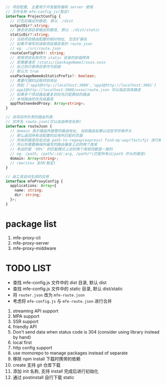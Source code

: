 ```typescript
// 项目配置, 主要用于开发服务器和 server 使用
// 文件名称 mfe-config.js(暂定)
interface ProjectConfig {
  // 打包后输出的路径, 默认 ./dist
  outputDir?:string;
  // 静态资源目录输出的路径, 默认 ./dist/static
  staticDir?:string;
  // 当前项目路由配置的相对地址, 包含扩展名
  // 如果不填写则读取项目根目录的 route.json
  // eg. ./src/route.json
  routeConfigPath?: string;
  // 使用项目名称作为 static 目录的前缀修饰
  // 即需要请求 /static/[packageName]/xxxx.xxxx
  // 反之则只使用目录作为前缀
  // 默认为 true
  usePackageNameAsStaticPrefix?: boolean;
  // 需要代理的远程项目地址
  // 例如 ['app1@http://localhost:3000','app2@http://localhost:3001']
  // app1@http://localhost:3000/xxxx/route.json 可以指定具体路径
  // 如果多个项目路由重复则优先匹配靠前的路由
  // 本地路由的优先级最高
  appThatneededProxy: Array<string>;
}

// 该项目所负责的路由列表
// 文件名 route.json(可以自由修改名称)
interface routeJson {
  // domain 表示路由所接管的路由地址, 当前路由如果以这些字符串开头
  // 那么返回持有该配置的应用所匹配的页面
  // 所有的路径将会交由 path-to-regexp(express) find-my-way(fastify) 进行解析
  // 所以你需要确保所编写的路由兼容上述的两个类库
  // 幸运的是 '99%' 的匹配模式上述的两个库规则都是一致的
  // eg. /path, /path/:id/:arg, /path/*(匹配所有以/path 开头的路径)
  domain: Array<string>;
  // rewrites 支持(暂定)
}

// 由工具自动生成的应用
interface mfeProxyConfig {
  applications: Array<{
    name: string;
    dir: string;
  }>;
}
```

# package list

1. mfe-proxy-cli
2. mfe-proxy-server
3. mfe-proxy-middware

# TODO LIST

- 查找 mfe-config.js 文件中的 dist 目录, 默认 dist
- 查找 mfe-config.js 文件中的 static 目录, 默认 dist/static
- 将 `router.json` 改为 `mfe-route.json`
- 考虑将 `mfe-config.js` 与 `mfe-route.json` 进行合并

1. streaming API support
2. MPA support
3. SSR support
4. friendly API
5. Don't send data when status code is 304 (consider using library instead by hand)
6. local first
7. http config support
8. use momorepo to manage packages instead of separate
9. 移除 npm install 下载时携带的依赖
10. create 支持 git 仓库下载
11. 添加 init 名称, 支持 install 完成后进行初始化
12. 通过 postinstall 自行下载 static
